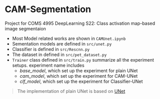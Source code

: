 # CAM-Segmentation
Project for COMS 4995 DeepLearning S22: Class activation map-based image segmentaion

- Most Model related works are shown in `CAMUnet.ipynb`
- Sementation models are defined in `src/unet.py`
- Classifier is defined in `src/Rescnn.py`
- The dataset in defined in `src/pet_dataset.py`
- `Trainer` class defined in `src/train.py` summarize all the experiment setups. experiment name includes 
  - *base_model*, which set up the experiment for plain UNet
  - *cam_model*, which set up the experiment for CAM-UNet
  - *clf_model*, which set up the experiment for Classifier-UNet

> The implementation of plain UNet is based on [UNet](https://github.com/milesial/Pytorch-UNet#training)
